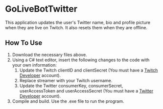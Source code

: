 # GoLiveBotTwitter
This application updates the user's Twitter name, bio and profile picture when they are live on Twitch. It also resets them when they are offline.

## How To Use
1) Download the necessary files above. 
2) Using a C# text editor, insert the following changes to the code with your own information:
   1) Update the Twitch clientID and clientSecret (You must have a [Twitch Developer](https://dev.twitch.tv/) account).
   2) Replace streamer with your Twitch username.
   3) Update the Twitter consumerKey, consumerSecret, userAccessToken and userAccessSecret (You must have a [Twitter Developer](https://developer.twitter.com/en) account).
3) Compile and build. Use the .exe file to run the program.
